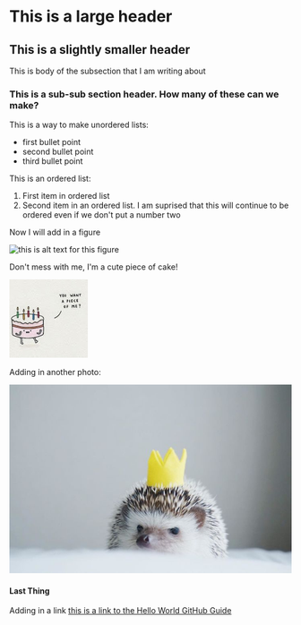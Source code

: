 # This is a large header 

## This is a slightly smaller header

This is body of the subsection that I am writing about

### This is a sub-sub section header. How many of these can we make? 

This is a way to make unordered lists:
* first bullet point
* second bullet point
* third bullet point


This is an ordered list: 
1. First item in ordered list
1. Second item in an ordered list. I am suprised that this will continue to be ordered even if we don't put a number two


Now I will add in a figure

![this is alt text for this figure](https://uiuc-ischool-dataviz.github.io/spring2019online/week04/data/littleCorgiInHat.png)

Don't mess with me, I'm a cute piece of cake! 

![cute snake](https://github.com/lphegley/lphegley.github.io/blob/main/birthday-piece-of-me-meme_499-375.jpeg?raw=true)


Adding in another photo: 

![alt photo](https://github.com/lphegley/lphegley.github.io/blob/main/cute-hedgehogs-in-crown.jpg)


#### Last Thing

Adding in a link [this is a link to the Hello World GitHub Guide](https://guides.github.com/activities/hello-world/)
